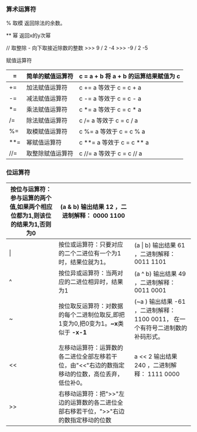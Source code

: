 ### 算术运算符



% 取模 返回除法的余数。

** 幂 返回x的y次幂

//  取整除 - 向下取接近除数的整数     >>> 9 / 2   -4     >>>  -9 / 2  -5





赋值运算符

| =    | 简单的赋值运算符 | c = a + b 将 a + b 的运算结果赋值为 c |
| ---- | ---------------- | ------------------------------------- |
| +=   | 加法赋值运算符   | c += a 等效于 c = c + a               |
| -=   | 减法赋值运算符   | c -= a 等效于 c = c - a               |
| *=   | 乘法赋值运算符   | c *= a 等效于 c = c * a               |
| /=   | 除法赋值运算符   | c /= a 等效于 c = c / a               |
| %=   | 取模赋值运算符   | c %= a 等效于 c = c % a               |
| **=  | 幂赋值运算符     | c **= a 等效于 c = c ** a             |
| //=  | 取整除赋值运算符 | c //= a 等效于 c = c // a             |





### 位运算符

| 按位与运算符：参与运算的两个值,如果两个相应位都为1,则该位的结果为1,否则为0 | (a & b) 输出结果 12 ，二进制解释： 0000 1100                 |                                                              |
| ------------------------------------------------------------ | ------------------------------------------------------------ | ------------------------------------------------------------ |
| \|                                                           | 按位或运算符：只要对应的二个二进位有一个为1时，结果位就为1。 | (a \| b) 输出结果 61 ，二进制解释： 0011 1101                |
| ^                                                            | 按位异或运算符：当两对应的二进位相异时，结果为1              | (a ^ b) 输出结果 49 ，二进制解释： 0011 0001                 |
| ~                                                            | 按位取反运算符：对数据的每个二进制位取反,即把1变为0,把0变为1。**~x**类似于 **-x-1** | (~a ) 输出结果 -61 ，二进制解释： 1100 0011， 在一个有符号二进制数的补码形式。 |
| <<                                                           | 左移动运算符：运算数的各二进位全部左移若干位，由"<<"右边的数指定移动的位数，高位丢弃，低位补0。 | a << 2 输出结果 240 ，二进制解释： 1111 0000                 |
| >>                                                           | 右移动运算符：把">>"左边的运算数的各二进位全部右移若干位，">>"右边的数指定移动的位数 |                                                              |





